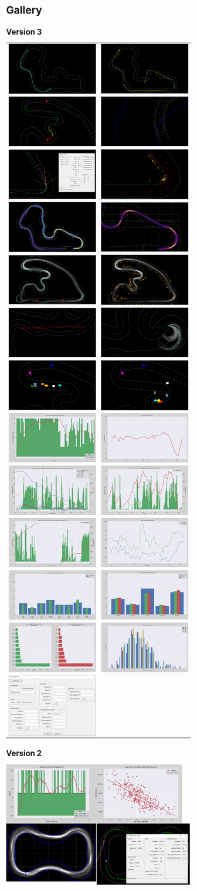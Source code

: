 # Gallery

## Version 3

<table>
<tbody>
<tr>
<td width=50%><img src="pictures/gallery_v3/route_analysis_1.png"/></td>
<td><img src="pictures/gallery_v3/route_analysis_2.png"/></td>
</tr>
<tr>
<td><img src="pictures/gallery_v3/route_analysis_3.png"/></td>
<td><img src="pictures/gallery_v3/route_analysis_4.png"/></td>
</tr>
<tr>
<td><img src="pictures/gallery_v3/route_analysis_5.png"/></td>
<td><img src="pictures/gallery_v3/exit_points.png"/></td>
</tr>
<tr>
<td><img src="pictures/gallery_v3/heatmap_analysis_1.png"/></td>
<td><img src="pictures/gallery_v3/heatmap_analysis_2.png"/></td>
</tr>
<tr>
<td><img src="pictures/gallery_v3/heatmap_combo_1.png"/></td>
<td><img src="pictures/gallery_v3/heatmap_combo_2.png"/></td>
</tr>
<tr>
<td><img src="pictures/gallery_v3/fitting_1.png"/></td>
<td><img src="pictures/gallery_v3/fitting_2.png"/></td>
</tr>
<tr>
<td><img src="pictures/gallery_v3/race_1.png"/></td>
<td><img src="pictures/gallery_v3/race_2.png"/></td>
</tr>
<tr>
<td><img src="pictures/gallery_v3/speed.png"/></td>
<td><img src="pictures/gallery_v3/slide.png"/></td>
</tr>
<tr>
<td><img src="pictures/gallery_v3/episode_reward_1.png"/></td>
<td><img src="pictures/gallery_v3/episode_reward_2.png"/></td>
</tr>
<tr>
<td><img src="pictures/gallery_v3/episode_reward_3.png"/></td>
<td><img src="pictures/gallery_v3/reward_per_waypoint.png"/></td>
</tr>
<tr>
<td><img src="pictures/gallery_v3/actions_1.png"/></td>
<td><img src="pictures/gallery_v3/actions_2.png"/></td>
</tr>
<tr>
<td><img src="pictures/gallery_v3/common_rewards.png"/></td>
<td><img src="pictures/gallery_v3/lap_time_dist.png"/></td>
</tr>
<tr>
<td><img src="pictures/gallery_v3/episode_filter.png"/></td>
</tr>
</tbody>
</table>



## Version 2

![Analyze DeepRacer logs easily with DRG](pictures/gallery_v2/Collage.png)

